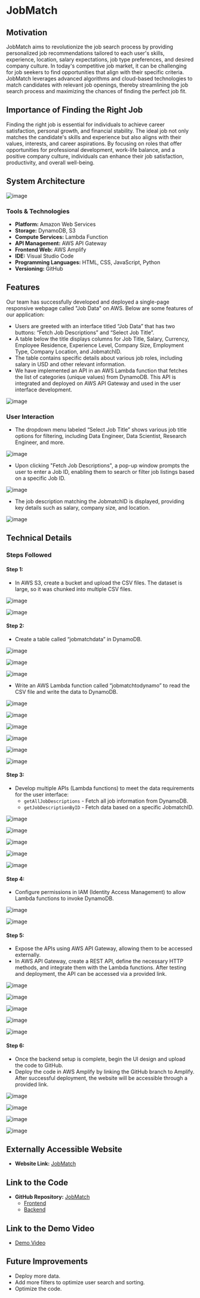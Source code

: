 # JobMatch

## Motivation
JobMatch aims to revolutionize the job search process by providing personalized job recommendations tailored to each user's skills, experience, location, salary expectations, job type preferences, and desired company culture. In today's competitive job market, it can be challenging for job seekers to find opportunities that align with their specific criteria. JobMatch leverages advanced algorithms and cloud-based technologies to match candidates with relevant job openings, thereby streamlining the job search process and maximizing the chances of finding the perfect job fit.

## Importance of Finding the Right Job
Finding the right job is essential for individuals to achieve career satisfaction, personal growth, and financial stability. The ideal job not only matches the candidate's skills and experience but also aligns with their values, interests, and career aspirations. By focusing on roles that offer opportunities for professional development, work-life balance, and a positive company culture, individuals can enhance their job satisfaction, productivity, and overall well-being.

## System Architecture

![image](https://github.com/user-attachments/assets/2bb2c6b6-f3ec-4b42-9abc-5ba179812492)

### Tools & Technologies
- **Platform:** Amazon Web Services
- **Storage:** DynamoDB, S3
- **Compute Services:** Lambda Function
- **API Management:** AWS API Gateway
- **Frontend Web:** AWS Amplify
- **IDE:** Visual Studio Code
- **Programming Languages:** HTML, CSS, JavaScript, Python
- **Versioning:** GitHub

## Features
Our team has successfully developed and deployed a single-page responsive webpage called "Job Data" on AWS. Below are some features of our application:

- Users are greeted with an interface titled “Job Data” that has two buttons: “Fetch Job Descriptions” and “Select Job Title”.
- A table below the title displays columns for Job Title, Salary, Currency, Employee Residence, Experience Level, Company Size, Employment Type, Company Location, and JobmatchID.
- The table contains specific details about various job roles, including salary in USD and other relevant information.
- We have implemented an API in an AWS Lambda function that fetches the list of categories (unique values) from DynamoDB. This API is integrated and deployed on AWS API Gateway and used in the user interface development.
  
![image](https://github.com/user-attachments/assets/eec23e4b-c39e-4884-b4a9-404ab0cce1ca)

### User Interaction
- The dropdown menu labeled “Select Job Title” shows various job title options for filtering, including Data Engineer, Data Scientist, Research Engineer, and more.
  
![image](https://github.com/user-attachments/assets/36212575-1a14-4dc8-8936-c5e6d9c4b960)

- Upon clicking "Fetch Job Descriptions", a pop-up window prompts the user to enter a Job ID, enabling them to search or filter job listings based on a specific Job ID.
  
![image](https://github.com/user-attachments/assets/8a8340d9-d148-4567-854e-90c8edfdbcae)

- The job description matching the JobmatchID is displayed, providing key details such as salary, company size, and location.

![image](https://github.com/user-attachments/assets/f9ffdb19-df56-4f99-a591-e2a0fedcf939)

## Technical Details
### Steps Followed

#### Step 1: 
- In AWS S3, create a bucket and upload the CSV files. The dataset is large, so it was chunked into multiple CSV files.


![image](https://github.com/user-attachments/assets/2767feaf-cab0-46e2-b733-8f59ba986d03)

![image](https://github.com/user-attachments/assets/96116713-9a1c-4a26-99a6-817966ca0115)

#### Step 2: 
- Create a table called “jobmatchdata” in DynamoDB.

![image](https://github.com/user-attachments/assets/1b55f161-7f2c-43e9-8a5b-ed4b77f7961b)

![image](https://github.com/user-attachments/assets/d94c36e3-bdcd-470a-8d23-57e4b0f7338d)

![image](https://github.com/user-attachments/assets/6f68e8e6-9dd5-44cf-8b75-5cf9649f1f25)

- Write an AWS Lambda function called “jobmatchtodynamo” to read the CSV file and write the data to DynamoDB.

![image](https://github.com/user-attachments/assets/723be536-939a-43a1-a7c2-3d536916910a)

![image](https://github.com/user-attachments/assets/d3be5a6d-1cb9-4682-8905-de726bbaa240)

![image](https://github.com/user-attachments/assets/ede69f75-5c2f-44df-a25d-44fc456498f2)

![image](https://github.com/user-attachments/assets/e67f9854-fd7a-45df-974f-0c159f65b289)

![image](https://github.com/user-attachments/assets/9c811c8c-1c32-4cb4-bdd4-a4ec8e086302)

![image](https://github.com/user-attachments/assets/f18ddd6c-cae9-45fa-af3d-06281021008b)

#### Step 3: 
- Develop multiple APIs (Lambda functions) to meet the data requirements for the user interface:
  - `getAllJobDescriptions` - Fetch all job information from DynamoDB.
  - `getJobDescriptionByID` - Fetch data based on a specific JobmatchID.

 ![image](https://github.com/user-attachments/assets/15bc375a-72d6-47fd-b797-4fc935ec3a5b)

 ![image](https://github.com/user-attachments/assets/b9456bb0-466f-4498-b3f5-71152bd6ac0c)

![image](https://github.com/user-attachments/assets/bc600c38-25c6-406c-9964-efd2f47e832d)

![image](https://github.com/user-attachments/assets/e07cef01-be16-4479-8f19-591ce17d824f)

 ![image](https://github.com/user-attachments/assets/6d8bd83f-f42d-4248-bad7-6d5b1df96d30)

#### Step 4: 
- Configure permissions in IAM (Identity Access Management) to allow Lambda functions to invoke DynamoDB.

![image](https://github.com/user-attachments/assets/ad885d75-2ebc-418e-99bf-615ee311508d)

![image](https://github.com/user-attachments/assets/759fbc25-36cb-4b3d-85f4-d2f3f58cf9ab)

#### Step 5: 
- Expose the APIs using AWS API Gateway, allowing them to be accessed externally.
- In AWS API Gateway, create a REST API, define the necessary HTTP methods, and integrate them with the Lambda functions. After testing and deployment, the API can be accessed via a provided link.

![image](https://github.com/user-attachments/assets/3fd95579-c991-4586-a1c7-d102d4cf5ff9)

![image](https://github.com/user-attachments/assets/54c78b01-d65f-4234-9e00-66a467bcf3de)

![image](https://github.com/user-attachments/assets/d963c8dd-8489-4b35-8406-f5baba347ebd)

![image](https://github.com/user-attachments/assets/475e6925-53dd-4475-89ed-1d254a4d909f)

![image](https://github.com/user-attachments/assets/eb752fd9-93ec-43d0-b146-f7fc619593c1)

#### Step 6: 
- Once the backend setup is complete, begin the UI design and upload the code to GitHub.
- Deploy the code in AWS Amplify by linking the GitHub branch to Amplify. After successful deployment, the website will be accessible through a provided link.

![image](https://github.com/user-attachments/assets/24d6426e-b31f-48d0-958d-562e54e5e046)

![image](https://github.com/user-attachments/assets/62255f85-e5ec-4375-be1e-74135a995306)

![image](https://github.com/user-attachments/assets/214467ce-78c4-4420-ba58-79e82d6c2500)

![image](https://github.com/user-attachments/assets/9625bf3c-4ea0-4038-ad44-2ae0b23d0293)

## Externally Accessible Website
- **Website Link:** [JobMatch](https://main.d2pay4xgzuye20.amplifyapp.com/)

## Link to the Code
- **GitHub Repository:** [JobMatch](https://github.com/saiarun081/JobMatch/tree/main)
  - [Frontend](https://github.com/saiarun081/JobMatch/tree/Frontend)
  - [Backend](https://github.com/saiarun081/JobMatch/tree/Backend)

## Link to the Demo Video
- [Demo Video](https://drive.google.com/file/d/1b_FKXn4ALaKZhgPG3pmWb9D065kCz1Gz/view?usp=sharing)

## Future Improvements
- Deploy more data.
- Add more filters to optimize user search and sorting.
- Optimize the code.


